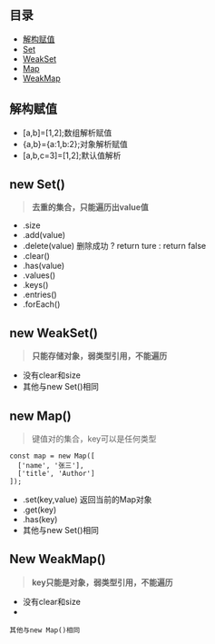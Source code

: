 
## 目录
- [解构赋值](##解构赋值)
- [Set](##Set)
- [WeakSet](##WeakSet)
- [Map](##Map)
- [WeakMap](##WeakMap)

## 解构赋值
*	[a,b]=[1,2];数组解析赋值
*	{a,b}={a:1,b:2};对象解析赋值
*	[a,b,c=3]=[1,2];默认值解析

## new Set() 

>**去重的集合，只能遍历出value值**
* 	.size
* 	.add(value)
* 	.delete(value) 删除成功 ? return ture : return false
* 	.clear()
* 	.has(value)
* 	.values()
*	.keys()
*	.entries()
*	.forEach()

## new WeakSet() 
>**只能存储对象，弱类型引用，不能遍历**
*	没有clear和size
*	其他与new Set()相同


## new Map()
>键值对的集合，key可以是任何类型


```
const map = new Map([
  ['name', '张三'],
  ['title', 'Author']
]);
```

*	.set(key,value) 返回当前的Map对象
*	.get(key)
*	.has(key)
 *   其他与new Set()相同

## New WeakMap()
>**key只能是对象，弱类型引用，不能遍历**
*	没有clear和size
*

	其他与new Map()相同
	
	
	